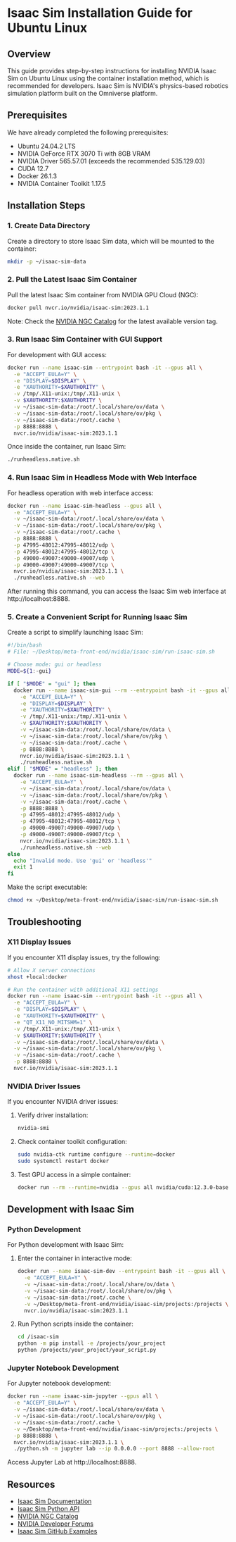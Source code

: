 # Isaac Sim Installation Guide for Ubuntu Linux

## Overview

This guide provides step-by-step instructions for installing NVIDIA Isaac Sim on Ubuntu Linux using the container installation method, which is recommended for developers. Isaac Sim is NVIDIA's physics-based robotics simulation platform built on the Omniverse platform.

## Prerequisites

We have already completed the following prerequisites:
- Ubuntu 24.04.2 LTS
- NVIDIA GeForce RTX 3070 Ti with 8GB VRAM
- NVIDIA Driver 565.57.01 (exceeds the recommended 535.129.03)
- CUDA 12.7
- Docker 26.1.3
- NVIDIA Container Toolkit 1.17.5

## Installation Steps

### 1. Create Data Directory

Create a directory to store Isaac Sim data, which will be mounted to the container:

```bash
mkdir -p ~/isaac-sim-data
```

### 2. Pull the Latest Isaac Sim Container

Pull the latest Isaac Sim container from NVIDIA GPU Cloud (NGC):

```bash
docker pull nvcr.io/nvidia/isaac-sim:2023.1.1
```

Note: Check the [NVIDIA NGC Catalog](https://catalog.ngc.nvidia.com/orgs/nvidia/containers/isaac-sim) for the latest available version tag.

### 3. Run Isaac Sim Container with GUI Support

For development with GUI access:

```bash
docker run --name isaac-sim --entrypoint bash -it --gpus all \
  -e "ACCEPT_EULA=Y" \
  -e "DISPLAY=$DISPLAY" \
  -e "XAUTHORITY=$XAUTHORITY" \
  -v /tmp/.X11-unix:/tmp/.X11-unix \
  -v $XAUTHORITY:$XAUTHORITY \
  -v ~/isaac-sim-data:/root/.local/share/ov/data \
  -v ~/isaac-sim-data:/root/.local/share/ov/pkg \
  -v ~/isaac-sim-data:/root/.cache \
  -p 8888:8888 \
  nvcr.io/nvidia/isaac-sim:2023.1.1
```

Once inside the container, run Isaac Sim:

```bash
./runheadless.native.sh
```

### 4. Run Isaac Sim in Headless Mode with Web Interface

For headless operation with web interface access:

```bash
docker run --name isaac-sim-headless --gpus all \
  -e "ACCEPT_EULA=Y" \
  -v ~/isaac-sim-data:/root/.local/share/ov/data \
  -v ~/isaac-sim-data:/root/.local/share/ov/pkg \
  -v ~/isaac-sim-data:/root/.cache \
  -p 8888:8888 \
  -p 47995-48012:47995-48012/udp \
  -p 47995-48012:47995-48012/tcp \
  -p 49000-49007:49000-49007/udp \
  -p 49000-49007:49000-49007/tcp \
  nvcr.io/nvidia/isaac-sim:2023.1.1 \
  ./runheadless.native.sh --web
```

After running this command, you can access the Isaac Sim web interface at http://localhost:8888.

### 5. Create a Convenient Script for Running Isaac Sim

Create a script to simplify launching Isaac Sim:

```bash
#!/bin/bash
# File: ~/Desktop/meta-front-end/nvidia/isaac-sim/run-isaac-sim.sh

# Choose mode: gui or headless
MODE=${1:-gui}

if [ "$MODE" = "gui" ]; then
  docker run --name isaac-sim-gui --rm --entrypoint bash -it --gpus all \
    -e "ACCEPT_EULA=Y" \
    -e "DISPLAY=$DISPLAY" \
    -e "XAUTHORITY=$XAUTHORITY" \
    -v /tmp/.X11-unix:/tmp/.X11-unix \
    -v $XAUTHORITY:$XAUTHORITY \
    -v ~/isaac-sim-data:/root/.local/share/ov/data \
    -v ~/isaac-sim-data:/root/.local/share/ov/pkg \
    -v ~/isaac-sim-data:/root/.cache \
    -p 8888:8888 \
    nvcr.io/nvidia/isaac-sim:2023.1.1 \
    ./runheadless.native.sh
elif [ "$MODE" = "headless" ]; then
  docker run --name isaac-sim-headless --rm --gpus all \
    -e "ACCEPT_EULA=Y" \
    -v ~/isaac-sim-data:/root/.local/share/ov/data \
    -v ~/isaac-sim-data:/root/.local/share/ov/pkg \
    -v ~/isaac-sim-data:/root/.cache \
    -p 8888:8888 \
    -p 47995-48012:47995-48012/udp \
    -p 47995-48012:47995-48012/tcp \
    -p 49000-49007:49000-49007/udp \
    -p 49000-49007:49000-49007/tcp \
    nvcr.io/nvidia/isaac-sim:2023.1.1 \
    ./runheadless.native.sh --web
else
  echo "Invalid mode. Use 'gui' or 'headless'"
  exit 1
fi
```

Make the script executable:

```bash
chmod +x ~/Desktop/meta-front-end/nvidia/isaac-sim/run-isaac-sim.sh
```

## Troubleshooting

### X11 Display Issues

If you encounter X11 display issues, try the following:

```bash
# Allow X server connections
xhost +local:docker

# Run the container with additional X11 settings
docker run --name isaac-sim --entrypoint bash -it --gpus all \
  -e "ACCEPT_EULA=Y" \
  -e "DISPLAY=$DISPLAY" \
  -e "XAUTHORITY=$XAUTHORITY" \
  -e "QT_X11_NO_MITSHM=1" \
  -v /tmp/.X11-unix:/tmp/.X11-unix \
  -v $XAUTHORITY:$XAUTHORITY \
  -v ~/isaac-sim-data:/root/.local/share/ov/data \
  -v ~/isaac-sim-data:/root/.local/share/ov/pkg \
  -v ~/isaac-sim-data:/root/.cache \
  -p 8888:8888 \
  nvcr.io/nvidia/isaac-sim:2023.1.1
```

### NVIDIA Driver Issues

If you encounter NVIDIA driver issues:

1. Verify driver installation:
   ```bash
   nvidia-smi
   ```

2. Check container toolkit configuration:
   ```bash
   sudo nvidia-ctk runtime configure --runtime=docker
   sudo systemctl restart docker
   ```

3. Test GPU access in a simple container:
   ```bash
   docker run --rm --runtime=nvidia --gpus all nvidia/cuda:12.3.0-base-ubuntu22.04 nvidia-smi
   ```

## Development with Isaac Sim

### Python Development

For Python development with Isaac Sim:

1. Enter the container in interactive mode:
   ```bash
   docker run --name isaac-sim-dev --entrypoint bash -it --gpus all \
     -e "ACCEPT_EULA=Y" \
     -v ~/isaac-sim-data:/root/.local/share/ov/data \
     -v ~/isaac-sim-data:/root/.local/share/ov/pkg \
     -v ~/isaac-sim-data:/root/.cache \
     -v ~/Desktop/meta-front-end/nvidia/isaac-sim/projects:/projects \
     nvcr.io/nvidia/isaac-sim:2023.1.1
   ```

2. Run Python scripts inside the container:
   ```bash
   cd /isaac-sim
   python -m pip install -e /projects/your_project
   python /projects/your_project/your_script.py
   ```

### Jupyter Notebook Development

For Jupyter notebook development:

```bash
docker run --name isaac-sim-jupyter --gpus all \
  -e "ACCEPT_EULA=Y" \
  -v ~/isaac-sim-data:/root/.local/share/ov/data \
  -v ~/isaac-sim-data:/root/.local/share/ov/pkg \
  -v ~/isaac-sim-data:/root/.cache \
  -v ~/Desktop/meta-front-end/nvidia/isaac-sim/projects:/projects \
  -p 8888:8888 \
  nvcr.io/nvidia/isaac-sim:2023.1.1 \
  ./python.sh -m jupyter lab --ip 0.0.0.0 --port 8888 --allow-root
```

Access Jupyter Lab at http://localhost:8888.

## Resources

- [Isaac Sim Documentation](https://docs.isaacsim.omniverse.nvidia.com/)
- [Isaac Sim Python API](https://docs.isaacsim.omniverse.nvidia.com/latest/python_api/index.html)
- [NVIDIA NGC Catalog](https://catalog.ngc.nvidia.com/orgs/nvidia/containers/isaac-sim)
- [NVIDIA Developer Forums](https://forums.developer.nvidia.com/c/agx-autonomous-machines/isaac/isaac-sim/321)
- [Isaac Sim GitHub Examples](https://github.com/NVIDIA-Omniverse/IsaacSim-samples)
